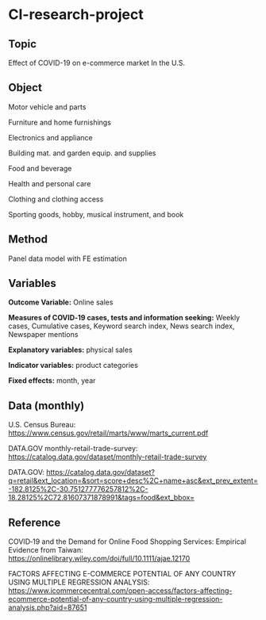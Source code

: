 # CI-research-project

## Topic

Effect of COVID-19 on e-commerce market In the U.S.

## Object

Motor vehicle and parts

Furniture and home furnishings

Electronics and appliance

Building mat. and garden equip. and supplies

Food and beverage

Health and personal care

Clothing and clothing access 

Sporting goods, hobby, musical instrument, and book

## Method

Panel data model with FE estimation

## Variables 

**Outcome Variable:** Online sales

**Measures of COVID‐19 cases, tests and information seeking:** Weekly cases, Cumulative cases, Keyword search index, News search index, Newspaper mentions

**Explanatory variables:** physical sales

**Indicator variables:** product categories

**Fixed effects:** month, year

## Data (monthly)

U.S. Census Bureau: https://www.census.gov/retail/marts/www/marts_current.pdf

DATA.GOV monthly-retail-trade-survey: https://catalog.data.gov/dataset/monthly-retail-trade-survey

DATA.GOV: https://catalog.data.gov/dataset?q=retail&ext_location=&sort=score+desc%2C+name+asc&ext_prev_extent=-182.8125%2C-30.751277776257812%2C-18.28125%2C72.81607371878991&tags=food&ext_bbox=

## Reference

COVID‐19 and the Demand for Online Food Shopping Services: Empirical Evidence from Taiwan: https://onlinelibrary.wiley.com/doi/full/10.1111/ajae.12170

FACTORS AFFECTING E-COMMERCE POTENTIAL OF ANY COUNTRY USING MULTIPLE REGRESSION ANALYSIS: https://www.icommercecentral.com/open-access/factors-affecting-ecommerce-potential-of-any-country-using-multiple-regression-analysis.php?aid=87651

